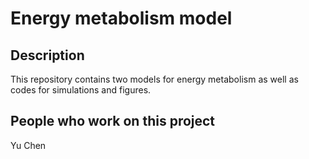 Energy metabolism model
===============

Description
------------

This repository contains two models for energy metabolism as well as codes for simulations and figures.


People who work on this project
-------------------------------

Yu Chen

